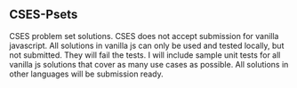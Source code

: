 ## CSES-Psets
CSES problem set solutions. 
CSES does not accept submission for vanilla javascript.
All solutions in vanilla js can only be used and tested locally, but not submitted. They will fail the tests.
I will include sample unit tests for all vanilla js solutions that cover as many use cases as possible.
All solutions in other languages will be submission ready.
